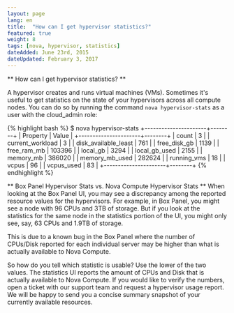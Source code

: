 ```yaml
---
layout: page
lang: en
title:  "How can I get hypervisor statistics?"
featured: true
weight: 8
tags: [nova, hypervisor, statistics]
dateAdded: June 23rd, 2015
dateUpdated: February 3, 2017
---
```


** How can I get hypervisor statistics? **

A hypervisor creates and runs virtual machines (VMs).  Sometimes it's useful to get statistics on the state of your hypervisors across all compute nodes.  You can do so by running the command `nova hypervisor-stats` as a user with the cloud_admin role:

{% highlight bash %}
$ nova hypervisor-stats
+----------------------+--------+
| Property             | Value  |
+----------------------+--------+
| count                | 3      |
| current_workload     | 3      |
| disk_available_least | 761    |
| free_disk_gb         | 1139   |
| free_ram_mb          | 103396 |
| local_gb             | 3294   |
| local_gb_used        | 2155   |
| memory_mb            | 386020 |
| memory_mb_used       | 282624 |
| running_vms          | 18     |
| vcpus                | 96     |
| vcpus_used           | 83     |
+----------------------+--------+
{% endhighlight %}


** Box Panel Hypervisor Stats vs. Nova Compute Hypervisor Stats **
When looking at the Box Panel UI, you may see a discrepancy among the reported resource values for the hypervisors. For example, in Box Panel, you might see a node with 96 CPUs and 3TB of storage.  But if you look at the statistics for the same node in the statistics portion of the UI, you might only see, say, 63 CPUs and 1.9TB of storage.

This is due to a known bug in the Box Panel where the number of CPUs/Disk reported for each individual server may be higher than what is actually available to Nova Compute.

So how do you tell which statistic is usable?  Use the lower of the two values.  The statistics UI reports the amount of CPUs and Disk that is actually available to Nova Compute.  If you would like to verify the numbers, open a ticket with our support team and request a hypervisor usage report.  We will be happy to send you a concise summary snapshot of your currently available resources.
